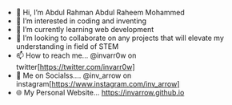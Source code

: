 - 👋 Hi, I’m Abdul Rahman Abdul Raheem Mohammed
- 👀 I’m interested in coding and inventing 
- 🌱 I’m currently learning web development 
- 💞️ I’m looking to collaborate on any projects that will elevate my understanding in field of STEM
- 📫 How to reach me... @invarr0w on twitter[https://twitter.com/invarr0w]
- 📣 Me on Socialss.... @inv_arrow on instagram[https://www.instagram.com/inv_arrow]
- 🌐 My Personal Website... https://invarrow.github.io

<!---
invarrow/invarrow is a ✨ special ✨ repository because its `README.md` (this file) appears on your GitHub profile.
You can click the Preview link to take a look at your changes.
--->
